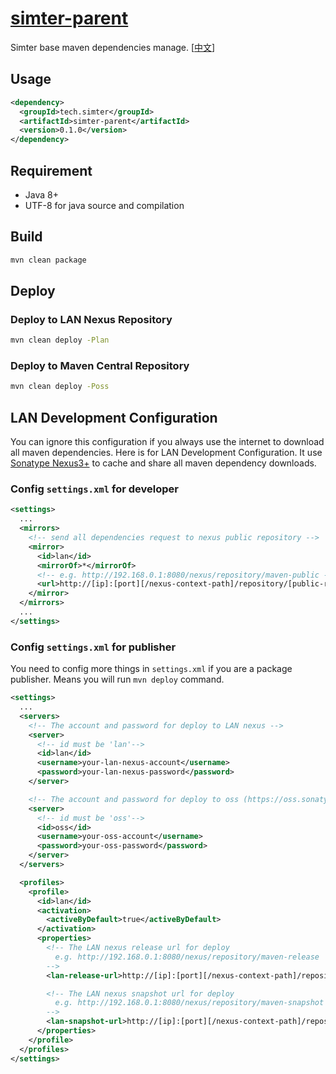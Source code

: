 # [simter-parent](https://github.com/simter/simter-parent)

Simter base maven dependencies manage. [[中文]]

## Usage

```xml
<dependency>
  <groupId>tech.simter</groupId>
  <artifactId>simter-parent</artifactId>
  <version>0.1.0</version>
</dependency>
```
## Requirement

- Java 8+
- UTF-8 for java source and compilation

## Build

```bash
mvn clean package
```

## Deploy

### Deploy to LAN Nexus Repository

```bash
mvn clean deploy -Plan
```

### Deploy to Maven Central Repository

```bash
mvn clean deploy -Poss
```

## LAN Development Configuration 

You can ignore this configuration if you always use the internet to download all maven dependencies.
Here is for LAN Development Configuration. It use [Sonatype Nexus3+] to cache and share all maven dependency downloads.

### Config `settings.xml` for developer

```xml
<settings>
  ...
  <mirrors>
    <!-- send all dependencies request to nexus public repository -->
    <mirror>
      <id>lan</id>
      <mirrorOf>*</mirrorOf>
      <!-- e.g. http://192.168.0.1:8080/nexus/repository/maven-public -->
      <url>http://[ip]:[port][/nexus-context-path]/repository/[public-repository-name]</url>
    </mirror>
  </mirrors>
  ...
</settings>
```

### Config `settings.xml` for publisher

You need to config more things in `settings.xml` if you are a package publisher. 
Means you will run `mvn deploy` command.

```xml
<settings>
  ...
  <servers>
    <!-- The account and password for deploy to LAN nexus -->
    <server>
      <!-- id must be 'lan'-->
      <id>lan</id>
      <username>your-lan-nexus-account</username>
      <password>your-lan-nexus-password</password>
    </server>

    <!-- The account and password for deploy to oss (https://oss.sonatype.org) -->
    <server>
      <!-- id must be 'oss'-->
      <id>oss</id>
      <username>your-oss-account</username>
      <password>your-oss-password</password>
    </server>
  </servers>

  <profiles>
    <profile>
      <id>lan</id>
      <activation>
        <activeByDefault>true</activeByDefault>
      </activation>
      <properties>
        <!-- The LAN nexus release url for deploy
          e.g. http://192.168.0.1:8080/nexus/repository/maven-release
        -->
        <lan-release-url>http://[ip]:[port][/nexus-context-path]/repository/[release-repository-name]</lan-release-url>

        <!-- The LAN nexus snapshot url for deploy
          e.g. http://192.168.0.1:8080/nexus/repository/maven-snapshot
        -->
        <lan-snapshot-url>http://[ip]:[port][/nexus-context-path]/repository/[snapshot-repository-name]</lan-snapshot-url>
      </properties>
    </profile>
  </profiles>
</settings>
```

[Sonatype Nexus3+]: http://www.sonatype.org/nexus
[中文]: https://github.com/simter/simter-parent/blob/master/docs/README.zh-cn.md